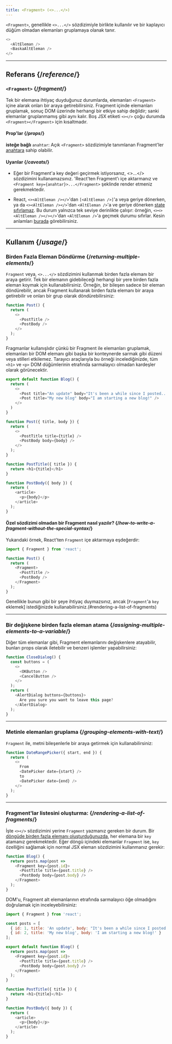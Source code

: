```yaml
---
title: <Fragment> (<>...</>)
---
```


<Intro>

`<Fragment>`, genellikle `<>...</>` sözdizimiyle birlikte kullanılır ve bir kaplayıcı düğüm olmadan elemanları gruplamaya olanak tanır.

```js
<>
  <AltEleman />
  <BaskaAltEleman />
</>
```

</Intro>

<InlineToc />

---

## Referans {/*reference*/}

### `<Fragment>` {/*fragment*/}

Tek bir elemana ihtiyaç duyduğunuz durumlarda, elemanları `<Fragment>` içine alarak onları bir araya getirebilirsiniz. Fragment içinde elemanları gruplamak, sonuç DOM üzerinde herhangi bir etkiye sahip değildir; sanki elemanlar gruplanmamış gibi aynı kalır. Boş JSX etiketi `<></>` çoğu durumda `<Fragment></Fragment>` için kısaltmadır.

#### Prop'lar {/*props*/}

**isteğe bağlı** `anahtar`: Açık `<Fragment>` sözdizimiyle tanımlanan Fragment'ler  [anahtara](/learn/rendering-lists#keeping-list-items-in-order-with-key) sahip olabilir.

#### Uyarılar {/*caveats*/}

- Eğer bir Fragment'a key değeri geçirmek istiyorsanız, <>...</> sözdizimini kullanamazsınız. 'React'ten Fragment'ı içe aktarmanız ve `<Fragment key={anahtar}>...</Fragment>` şeklinde render etmeniz gerekmektedir.

- React, `<><AltEleman /></>`'dan `[<AltEleman />]`'a veya geriye dönerken, ya da `<><AltEleman /></>`'dan `<AltEleman />`'a ve geriye dönerken [state sıfırlamaz](/learn/preserving-and-resetting-state). Bu durum yalnızca tek seviye derinlikte çalışır: örneğin, `<><><AltEleman /></></>`'dan `<AltEleman />`'a geçmek durumu sıfırlar. Kesin anlamları [burada](https://gist.github.com/clemmy/b3ef00f9507909429d8aa0d3ee4f986b) görebilirsiniz.

---

## Kullanım {/*usage*/}

### Birden Fazla Eleman Döndürme {/*returning-multiple-elements*/}

`Fragment` veya, `<>...</>` sözdizimini kullanmak birden fazla elemanı bir araya getirir. Tek bir elemanın gidebileceği herhangi bir yere birden fazla eleman koymak için kullanabilirsiniz. Örneğin, bir bileşen sadece bir eleman döndürebilir, ancak Fragment kullanarak birden fazla elemanı bir araya getirebilir ve onları bir grup olarak döndürebilirsiniz:

```js {3,6}
function Post() {
  return (
    <>
      <PostTitle />
      <PostBody />
    </>
  );
}
```

Fragmanlar kullanışlıdır çünkü bir Fragment ile elemanları gruplamak, elemanları bir DOM elemanı gibi başka bir konteynerde sarmak gibi düzeni veya stilleri etkilemez. Tarayıcı araçlarıyla bu örneği incelediğinizde, tüm `<h1>` ve `<p>` DOM düğümlerinin etrafında sarmalayıcı olmadan kardeşler olarak görünecektir.

<Sandpack>

```js
export default function Blog() {
  return (
    <>
      <Post title="An update" body="It's been a while since I posted..." />
      <Post title="My new blog" body="I am starting a new blog!" />
    </>
  )
}

function Post({ title, body }) {
  return (
    <>
      <PostTitle title={title} />
      <PostBody body={body} />
    </>
  );
}

function PostTitle({ title }) {
  return <h1>{title}</h1>
}

function PostBody({ body }) {
  return (
    <article>
      <p>{body}</p>
    </article>
  );
}
```

</Sandpack>

<DeepDive>

#### Özel sözdizimi olmadan bir Fragment nasıl yazılır? {/*how-to-write-a-fragment-without-the-special-syntax*/}

Yukarıdaki örnek, React'ten `Fragment` içe aktarmaya eşdeğerdir:

```js {1,5,8}
import { Fragment } from 'react';

function Post() {
  return (
    <Fragment>
      <PostTitle />
      <PostBody />
    </Fragment>
  );
}
```

Genellikle bunun gibi bir şeye ihtiyaç duymazsınız, ancak [`Fragment`'a `key` eklemek] istediğinizde kullanabilirsiniz.(#rendering-a-list-of-fragments)

</DeepDive>

---

### Bir değişkene birden fazla eleman atama {/*assigning-multiple-elements-to-a-variable*/}

Diğer tüm elemanlar gibi, Fragment elemanlarını değişkenlere atayabilir, bunları props olarak iletebilir ve benzeri işlemler yapabilirsiniz:

```js
function CloseDialog() {
  const buttons = (
    <>
      <OKButton />
      <CancelButton />
    </>
  );
  return (
    <AlertDialog buttons={buttons}>
      Are you sure you want to leave this page?
    </AlertDialog>
  );
}
```

---

### Metinle elemanları gruplama {/*grouping-elements-with-text*/}

`Fragment` ile, metni bileşenlerle bir araya getirmek için kullanabilirsiniz:


```js
function DateRangePicker({ start, end }) {
  return (
    <>
      From
      <DatePicker date={start} />
      to
      <DatePicker date={end} />
    </>
  );
}
```

---

### Fragment'lar listesini oluşturma: {/*rendering-a-list-of-fragments*/}

İşte `<></>` sözdizimini yerine `Fragment` yazmanız gereken bir durum.  Bir [döngüde birden fazla elemanı oluşturduğunuzda](/learn/rendering-lists), her elemana bir `key` atamanız gerekmektedir. Eğer döngü içindeki elemanlar `Fragment` ise, `key` özelliğini sağlamak için normal JSX eleman sözdizimini kullanmanız gerekir:


```js {3,6}
function Blog() {
  return posts.map(post =>
    <Fragment key={post.id}>
      <PostTitle title={post.title} />
      <PostBody body={post.body} />
    </Fragment>
  );
}
```

DOM'u, Fragment alt elemanlarının etrafında sarmalayıcı öğe olmadığını doğrulamak için inceleyebilirsiniz:

<Sandpack>

```js
import { Fragment } from 'react';

const posts = [
  { id: 1, title: 'An update', body: "It's been a while since I posted..." },
  { id: 2, title: 'My new blog', body: 'I am starting a new blog!' }
];

export default function Blog() {
  return posts.map(post =>
    <Fragment key={post.id}>
      <PostTitle title={post.title} />
      <PostBody body={post.body} />
    </Fragment>
  );
}

function PostTitle({ title }) {
  return <h1>{title}</h1>
}

function PostBody({ body }) {
  return (
    <article>
      <p>{body}</p>
    </article>
  );
}
```

</Sandpack>